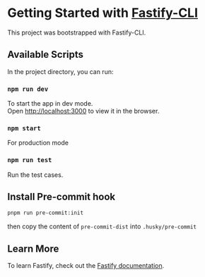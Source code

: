 # Getting Started with [Fastify-CLI](https://www.npmjs.com/package/fastify-cli)
This project was bootstrapped with Fastify-CLI.

## Available Scripts

In the project directory, you can run:

### `npm run dev`

To start the app in dev mode.\
Open [http://localhost:3000](http://localhost:3000) to view it in the browser.

### `npm start`

For production mode

### `npm run test`

Run the test cases.

## Install Pre-commit hook

```bash
pnpm run pre-commit:init
```

then copy the content of `pre-commit-dist` into `.husky/pre-commit`

## Learn More

To learn Fastify, check out the [Fastify documentation](https://fastify.dev/docs/latest/).
